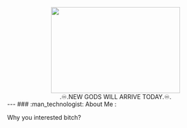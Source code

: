 <div id="header" align="center">
  <img src="https://media.newyorker.com/photos/5c756f11d87bdc59781935e0/master/w_2560%2Cc_limit/170403-mukherjee-hero.gif" width="300" height="200"/>
</div>

<div id="header" align="center">
<img src="https://komarev.com/ghpvc/?username=snowleopard17&style=flat-square&color=blue" alt=""/>
</div>
<div id="header" align="center">
.♾️.NEW GODS WILL ARRIVE TODAY.♾️.
</div>
---
### :man_technologist: About Me :

Why you interested bitch?
